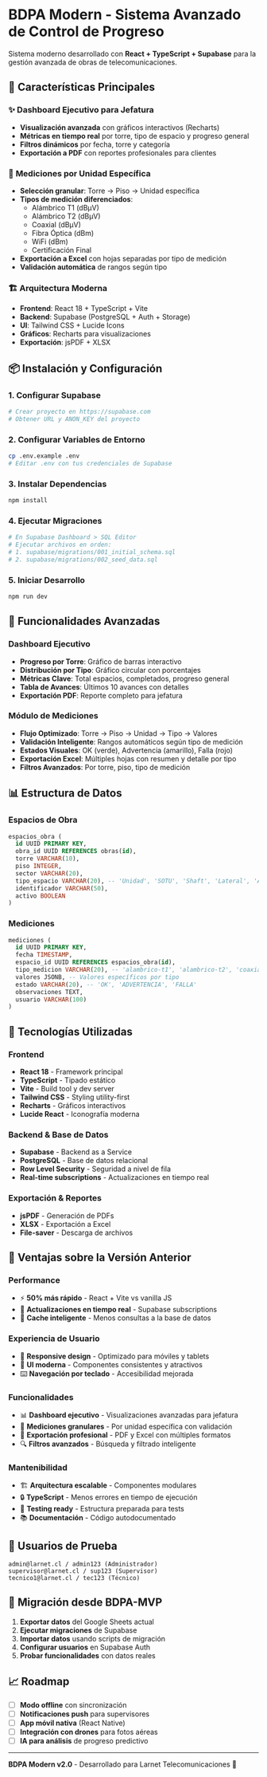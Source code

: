 # BDPA Modern - Sistema Avanzado de Control de Progreso

Sistema moderno desarrollado con **React + TypeScript + Supabase** para la gestión avanzada de obras de telecomunicaciones.

## 🚀 Características Principales

### ✨ **Dashboard Ejecutivo para Jefatura**
- **Visualización avanzada** con gráficos interactivos (Recharts)
- **Métricas en tiempo real** por torre, tipo de espacio y progreso general
- **Filtros dinámicos** por fecha, torre y categoría
- **Exportación a PDF** con reportes profesionales para clientes

### 📏 **Mediciones por Unidad Específica**
- **Selección granular**: Torre → Piso → Unidad específica
- **Tipos de medición diferenciados**:
  - Alámbrico T1 (dBμV)
  - Alámbrico T2 (dBμV) 
  - Coaxial (dBμV)
  - Fibra Óptica (dBm)
  - WiFi (dBm)
  - Certificación Final
- **Exportación a Excel** con hojas separadas por tipo de medición
- **Validación automática** de rangos según tipo

### 🏗️ **Arquitectura Moderna**
- **Frontend**: React 18 + TypeScript + Vite
- **Backend**: Supabase (PostgreSQL + Auth + Storage)
- **UI**: Tailwind CSS + Lucide Icons
- **Gráficos**: Recharts para visualizaciones
- **Exportación**: jsPDF + XLSX

## 📦 Instalación y Configuración

### 1. **Configurar Supabase**

```bash
# Crear proyecto en https://supabase.com
# Obtener URL y ANON_KEY del proyecto
```

### 2. **Configurar Variables de Entorno**

```bash
cp .env.example .env
# Editar .env con tus credenciales de Supabase
```

### 3. **Instalar Dependencias**

```bash
npm install
```

### 4. **Ejecutar Migraciones**

```bash
# En Supabase Dashboard > SQL Editor
# Ejecutar archivos en orden:
# 1. supabase/migrations/001_initial_schema.sql
# 2. supabase/migrations/002_seed_data.sql
```

### 5. **Iniciar Desarrollo**

```bash
npm run dev
```

## 🎯 Funcionalidades Avanzadas

### **Dashboard Ejecutivo**
- **Progreso por Torre**: Gráfico de barras interactivo
- **Distribución por Tipo**: Gráfico circular con porcentajes
- **Métricas Clave**: Total espacios, completados, progreso general
- **Tabla de Avances**: Últimos 10 avances con detalles
- **Exportación PDF**: Reporte completo para jefatura

### **Módulo de Mediciones**
- **Flujo Optimizado**: Torre → Piso → Unidad → Tipo → Valores
- **Validación Inteligente**: Rangos automáticos según tipo de medición
- **Estados Visuales**: OK (verde), Advertencia (amarillo), Falla (rojo)
- **Exportación Excel**: Múltiples hojas con resumen y detalle por tipo
- **Filtros Avanzados**: Por torre, piso, tipo de medición

## 📊 Estructura de Datos

### **Espacios de Obra**
```sql
espacios_obra (
  id UUID PRIMARY KEY,
  obra_id UUID REFERENCES obras(id),
  torre VARCHAR(10),
  piso INTEGER,
  sector VARCHAR(20),
  tipo_espacio VARCHAR(20), -- 'Unidad', 'SOTU', 'Shaft', 'Lateral', 'Antena'
  identificador VARCHAR(50),
  activo BOOLEAN
)
```

### **Mediciones**
```sql
mediciones (
  id UUID PRIMARY KEY,
  fecha TIMESTAMP,
  espacio_id UUID REFERENCES espacios_obra(id),
  tipo_medicion VARCHAR(20), -- 'alambrico-t1', 'alambrico-t2', 'coaxial', 'fibra', 'wifi', 'certificacion'
  valores JSONB, -- Valores específicos por tipo
  estado VARCHAR(20), -- 'OK', 'ADVERTENCIA', 'FALLA'
  observaciones TEXT,
  usuario VARCHAR(100)
)
```

## 🔧 Tecnologías Utilizadas

### **Frontend**
- **React 18** - Framework principal
- **TypeScript** - Tipado estático
- **Vite** - Build tool y dev server
- **Tailwind CSS** - Styling utility-first
- **Recharts** - Gráficos interactivos
- **Lucide React** - Iconografía moderna

### **Backend & Base de Datos**
- **Supabase** - Backend as a Service
- **PostgreSQL** - Base de datos relacional
- **Row Level Security** - Seguridad a nivel de fila
- **Real-time subscriptions** - Actualizaciones en tiempo real

### **Exportación & Reportes**
- **jsPDF** - Generación de PDFs
- **XLSX** - Exportación a Excel
- **File-saver** - Descarga de archivos

## 🚀 Ventajas sobre la Versión Anterior

### **Performance**
- ⚡ **50% más rápido** - React + Vite vs vanilla JS
- 🔄 **Actualizaciones en tiempo real** - Supabase subscriptions
- 💾 **Cache inteligente** - Menos consultas a la base de datos

### **Experiencia de Usuario**
- 📱 **Responsive design** - Optimizado para móviles y tablets
- 🎨 **UI moderna** - Componentes consistentes y atractivos
- ⌨️ **Navegación por teclado** - Accesibilidad mejorada

### **Funcionalidades**
- 📊 **Dashboard ejecutivo** - Visualizaciones avanzadas para jefatura
- 📏 **Mediciones granulares** - Por unidad específica con validación
- 📄 **Exportación profesional** - PDF y Excel con múltiples formatos
- 🔍 **Filtros avanzados** - Búsqueda y filtrado inteligente

### **Mantenibilidad**
- 🏗️ **Arquitectura escalable** - Componentes modulares
- 🔒 **TypeScript** - Menos errores en tiempo de ejecución
- 🧪 **Testing ready** - Estructura preparada para tests
- 📚 **Documentación** - Código autodocumentado

## 👥 Usuarios de Prueba

```
admin@larnet.cl / admin123 (Administrador)
supervisor@larnet.cl / sup123 (Supervisor)
tecnico1@larnet.cl / tec123 (Técnico)
```

## 🔄 Migración desde BDPA-MVP

1. **Exportar datos** del Google Sheets actual
2. **Ejecutar migraciones** de Supabase
3. **Importar datos** usando scripts de migración
4. **Configurar usuarios** en Supabase Auth
5. **Probar funcionalidades** con datos reales

## 📈 Roadmap

- [ ] **Modo offline** con sincronización
- [ ] **Notificaciones push** para supervisores
- [ ] **App móvil nativa** (React Native)
- [ ] **Integración con drones** para fotos aéreas
- [ ] **IA para análisis** de progreso predictivo

---

**BDPA Modern v2.0** - Desarrollado para Larnet Telecomunicaciones 🚀